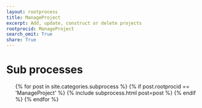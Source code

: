 ```yaml
---
layout: rootprocess
title: ManageProject
excerpt: Add, update, construct or delete projects
rootprocid: ManageProject
search_omit: True
share: True
---
```

<h1 class='foot-description'>Sub processes</h1>
<ul class='post-list'>
{% for post in site.categories.subprocess %}
 {% if post.rootprocid == 'ManageProject' %}
   {% include subprocess.html post=post %}
 {% endif %}
{% endfor %}
</ul>
